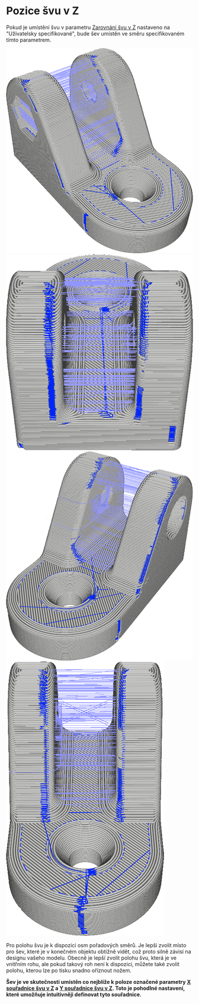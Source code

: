 Pozice švu v Z
====
Pokud je umístění švu v parametru [Zarovnání švu v Z](z_seam_type.md) nastaveno na "Uživatelsky specifikované", bude šev umístěn ve směru specifikovaném tímto parametrem.

![Šev je umístěn na levé straně](../../../articles/images/z_seam_x_left.png)
![Šev je umístěn na zadní straně](../../../articles/images/z_seam_y_back.png)
![Šev je umístěn na pravé straně](../../../articles/images/z_seam_x_right.png)
![Šev je umístěn na přední straně](../../../articles/images/z_seam_y_front.png)

Pro polohu švu je k dispozici osm pořadových směrů. Je lepší zvolit místo pro šev, které je v konečném objektu obtížně vidět, což proto silně závisí na designu vašeho modelu. Obecně je lepší zvolit polohu švu, která je ve vnitřním rohu, ale pokud takový roh není k dispozici, můžete také zvolit polohu, kterou lze po tisku snadno oříznout nožem.

**Šev je ve skutečnosti umístěn co nejblíže k poloze označené parametry [X souřadnice švu v Z](z_seam_x.md) a [Y souřadnice švu v Z](z_seam_y.md). Toto je pohodlné nastavení, které umožňuje intuitivněji definovat tyto souřadnice.**
